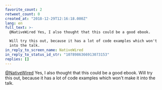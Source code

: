 ```yaml
---
favorite_count: 2
retweet_count: 0
created_at: "2018-12-29T12:16:18.000Z"
lang: en
full_text: >-
  @NativeWired Yes, I also thought that this could be a good ebook. 

  Will try this out, because it has a lot of code examples which won't make it
  into the talk.
in_reply_to_screen_name: NativeWired
in_reply_to_status_id_str: "1078986366913073153"
replies: []
---
```


[@NativeWired](https://twitter.com/NativeWired) Yes, I also thought that this
could be a good ebook. Will try this out, because it has a lot of code examples
which won't make it into the talk.
